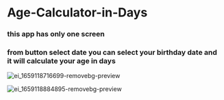 # Age-Calculator-in-Days
### this app has only one screen 
### from button select date you can select your birthday date and it will calculate your age in days 
![ei_1659118716699-removebg-preview](https://user-images.githubusercontent.com/41519636/181822918-dd91cccd-c8aa-4042-bf69-af0795026a7a.png)

![ei_1659118884895-removebg-preview](https://user-images.githubusercontent.com/41519636/181822772-1cafdedb-7dbe-476d-9ee0-6c06a4da29c8.png)

